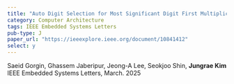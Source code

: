 ```yaml
---
title: "Auto Digit Selection for Most Significant Digit First Multiplication"
category: Computer Architecture
tags: IEEE Embedded Systems Letters
pub-type: J
paper_url: "https://ieeexplore.ieee.org/document/10841412"
select: y
---
```


Saeid Gorgin, Ghassem Jaberipur, Jeong-A Lee, Seokjoo Shin, **Jungrae Kim** <br>
IEEE Embedded Systems Letters, March. 2025 <br>
